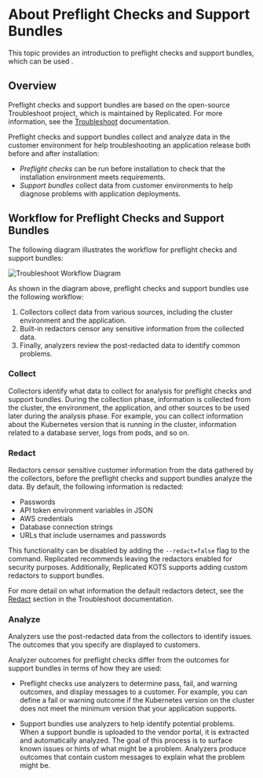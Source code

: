 # About Preflight Checks and Support Bundles

This topic provides an introduction to preflight checks and support
bundles, which can be used .

## Overview

Preflight checks and support bundles are based on the open-source Troubleshoot project, which is maintained by Replicated. For more information, see the [Troubleshoot](https://troubleshoot.sh/) documentation.

Preflight checks and support bundles collect and analyze data in the customer environment for help troubleshooting an application release both before and after installation:
* _Preflight checks_ can be run before installation to check that the installation environment meets requirements.
* _Support bundles_ collect data from customer environments to help diagnose problems with application deployments.

## Workflow for Preflight Checks and Support Bundles

The following diagram illustrates the workflow for preflight checks and support bundles:

![Troubleshoot Workflow Diagram](/images/troubleshoot-workflow-diagram.png)

As shown in the diagram above, preflight checks and support bundles use the following workflow:
1. Collectors collect data from various sources, including the cluster environment and the application. 
1. Built-in redactors censor any sensitive information from the collected data.
1. Finally, analyzers review the post-redacted data to identify common problems.

### Collect
Collectors identify what data to collect for analysis for preflight checks and support bundles. During the collection phase, information is collected from the cluster, the environment, the application, and other sources to be used later during the analysis phase. For example, you can collect information about the Kubernetes version that is running in the cluster, information related to a database server, logs from pods, and so on.

### Redact
Redactors censor sensitive customer information from the data gathered by the collectors, before the preflight checks and support bundles analyze the data. By default, the following information is redacted:

- Passwords
- API token environment variables in JSON
- AWS credentials
- Database connection strings
- URLs that include usernames and passwords

This functionality can be disabled by adding the `--redact=false` flag to the command. Replicated recommends leaving the redactors enabled for security purposes. Additionally, Replicated KOTS supports adding custom redactors to support bundles.

For more detail on what information the default redactors detect, see the [Redact](https://troubleshoot.sh/docs/redact/) section in the Troubleshoot documentation.

### Analyze
Analyzers use the post-redacted data from the collectors to identify issues. The outcomes that you specify are displayed to customers.

Analyzer outcomes for preflight checks differ from the outcomes for support bundles in terms of how they are used:

- Preflight checks use analyzers to determine pass, fail, and warning outcomes, and display messages to a customer. For example, you can define a fail or warning outcome if the Kubernetes version on the cluster does not meet the minimum version that your application supports.

- Support bundles use analyzers to help identify potential problems. When a support bundle is uploaded to the vendor portal, it is extracted and automatically analyzed. The goal of this process is to surface known issues or hints of what might be a problem. Analyzers produce outcomes that contain custom messages to explain what the problem might be.